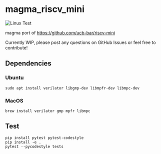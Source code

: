 # magma_riscv_mini
![Linux Test](https://github.com/leonardt/magma_riscv_mini/workflows/Linux%20Test/badge.svg)

magma port of https://github.com/ucb-bar/riscv-mini

Currently WIP, please post any questions on GitHub Issues or feel free to
contribute!

## Dependencies
### Ubuntu
```
sudo apt install verilator libgmp-dev libmpfr-dev libmpc-dev
```
### MacOS
```
brew install verilator gmp mpfr libmpc
```

## Test
```
pip install pytest pytest-codestyle
pip install -e .
pytest --pycodestyle tests
```
